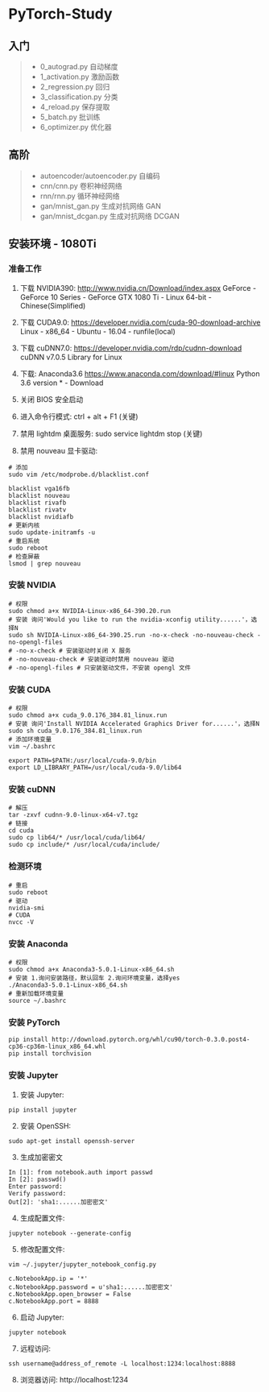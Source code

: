 # PyTorch-Study

## 入门
> * 0_autograd.py 自动梯度
> * 1_activation.py 激励函数
> * 2_regression.py 回归
> * 3_classification.py 分类
> * 4_reload.py 保存提取
> * 5_batch.py 批训练
> * 6_optimizer.py 优化器

## 高阶
> * autoencoder/autoencoder.py 自编码
> * cnn/cnn.py 卷积神经网络
> * rnn/rnn.py 循环神经网络
> * gan/mnist_gan.py 生成对抗网络 GAN
> * gan/mnist_dcgan.py 生成对抗网络 DCGAN

## 安装环境 - 1080Ti

### 准备工作
1. 下载 NVIDIA390:
http://www.nvidia.cn/Download/index.aspx
GeForce - GeForce 10 Series - GeForce GTX 1080 Ti - Linux 64-bit - Chinese(Simplified)

2. 下载 CUDA9.0:
https://developer.nvidia.com/cuda-90-download-archive
Linux - x86_64 - Ubuntu - 16.04 - runfile(local)

3. 下载 cuDNN7.0:
https://developer.nvidia.com/rdp/cudnn-download
cuDNN v7.0.5 Library for Linux

4. 下载:
Anaconda3.6 https://www.anaconda.com/download/#linux
Python 3.6 version * - Download

5. 关闭 BIOS 安全启动

6. 进入命令行模式: ctrl + alt + F1 (关键)

7. 禁用 lightdm 桌面服务: sudo service lightdm stop (关键)

8. 禁用 nouveau 显卡驱动: 
```
# 添加
sudo vim /etc/modprobe.d/blacklist.conf

blacklist vga16fb 
blacklist nouveau 
blacklist rivafb 
blacklist rivatv 
blacklist nvidiafb
# 更新内核
sudo update-initramfs -u
# 重启系统
sudo reboot
# 检查屏蔽
lsmod | grep nouveau
```

### 安装 NVIDIA
```
# 权限
sudo chmod a+x NVIDIA-Linux-x86_64-390.20.run
# 安装 询问'Would you like to run the nvidia-xconfig utility......'，选择N
sudo sh NVIDIA-Linux-x86_64-390.25.run -no-x-check -no-nouveau-check -no-opengl-files
# -no-x-check # 安装驱动时关闭 X 服务
# -no-nouveau-check # 安装驱动时禁用 nouveau 驱动
# -no-opengl-files # 只安装驱动文件，不安装 opengl 文件
```

### 安装 CUDA
```
# 权限
sudo chmod a+x cuda_9.0.176_384.81_linux.run
# 安装 询问'Install NVIDIA Accelerated Graphics Driver for......'，选择N
sudo sh cuda_9.0.176_384.81_linux.run
# 添加环境变量
vim ~/.bashrc

export PATH=$PATH:/usr/local/cuda-9.0/bin
export LD_LIBRARY_PATH=/usr/local/cuda-9.0/lib64
```

### 安装 cuDNN
```
# 解压
tar -zxvf cudnn-9.0-linux-x64-v7.tgz
# 链接
cd cuda
sudo cp lib64/* /usr/local/cuda/lib64/
sudo cp include/* /usr/local/cuda/include/
```

### 检测环境
```
# 重启
sudo reboot
# 驱动
nvidia-smi
# CUDA
nvcc -V
```

### 安装 Anaconda
```
# 权限
sudo chmod a+x Anaconda3-5.0.1-Linux-x86_64.sh
# 安装 1.询问安装路径，默认回车 2.询问环境变量，选择yes
./Anaconda3-5.0.1-Linux-x86_64.sh
# 重新加载环境变量
source ~/.bashrc
```

### 安装 PyTorch
```
pip install http://download.pytorch.org/whl/cu90/torch-0.3.0.post4-cp36-cp36m-linux_x86_64.whl
pip install torchvision
```

### 安装 Jupyter
1. 安装 Jupyter:
```
pip install jupyter
```

2. 安装 OpenSSH:
```
sudo apt-get install openssh-server
```

3. 生成加密密文
```
In [1]: from notebook.auth import passwd
In [2]: passwd()
Enter password: 
Verify password: 
Out[2]: 'sha1:......加密密文'
```

4. 生成配置文件:
```
jupyter notebook --generate-config
```

5. 修改配置文件:
```
vim ~/.jupyter/jupyter_notebook_config.py

c.NotebookApp.ip = '*'
c.NotebookApp.password = u'sha1:......加密密文'
c.NotebookApp.open_browser = False
c.NotebookApp.port = 8888
```

6. 启动 Jupyter:
```
jupyter notebook
```

7. 远程访问:
```
ssh username@address_of_remote -L localhost:1234:localhost:8888
```

8. 浏览器访问: http://localhost:1234
